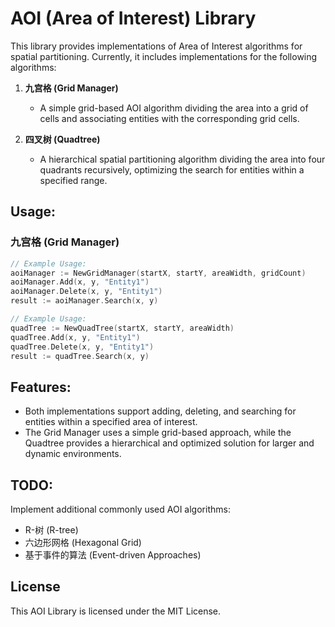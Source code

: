 # AOI (Area of Interest) Library

This library provides implementations of Area of Interest algorithms for spatial partitioning. Currently, it includes implementations for the following algorithms:

1. **九宫格 (Grid Manager)**
   - A simple grid-based AOI algorithm dividing the area into a grid of cells and associating entities with the corresponding grid cells.

2. **四叉树 (Quadtree)**
   - A hierarchical spatial partitioning algorithm dividing the area into four quadrants recursively, optimizing the search for entities within a specified range.

## Usage:

### 九宫格 (Grid Manager)

```go
// Example Usage:
aoiManager := NewGridManager(startX, startY, areaWidth, gridCount)
aoiManager.Add(x, y, "Entity1")
aoiManager.Delete(x, y, "Entity1")
result := aoiManager.Search(x, y)

// Example Usage:
quadTree := NewQuadTree(startX, startY, areaWidth)
quadTree.Add(x, y, "Entity1")
quadTree.Delete(x, y, "Entity1")
result := quadTree.Search(x, y)
```

## Features:
- Both implementations support adding, deleting, and searching for entities within a specified area of interest.
- The Grid Manager uses a simple grid-based approach, while the Quadtree provides a hierarchical and optimized solution for larger and dynamic environments.

## TODO:
Implement additional commonly used AOI algorithms:
- R-树 (R-tree)
- 六边形网格 (Hexagonal Grid)
- 基于事件的算法 (Event-driven Approaches)

## License
This AOI Library is licensed under the MIT License.